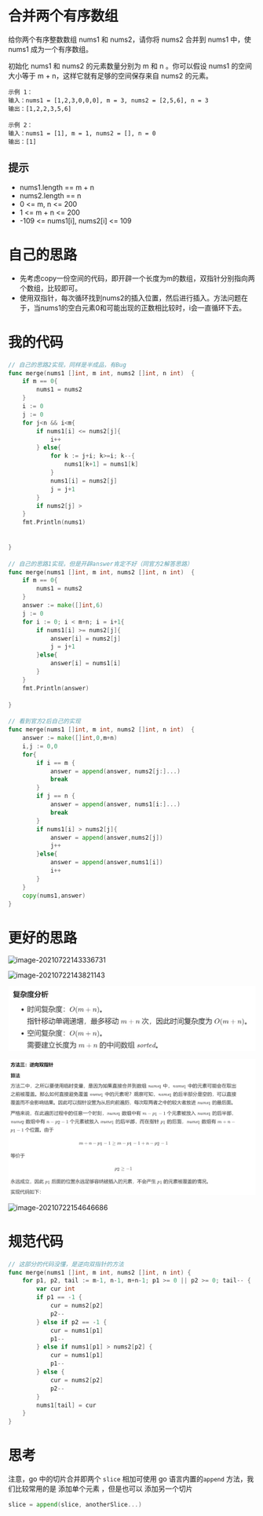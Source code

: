 # 合并两个有序数组

给你两个有序整数数组 nums1 和 nums2，请你将 nums2 合并到 nums1 中，使 nums1 成为一个有序数组。

初始化 nums1 和 nums2 的元素数量分别为 m 和 n 。你可以假设 nums1 的空间大小等于 m + n，这样它就有足够的空间保存来自 nums2 的元素。

```
示例 1：
输入：nums1 = [1,2,3,0,0,0], m = 3, nums2 = [2,5,6], n = 3
输出：[1,2,2,3,5,6]

示例 2：
输入：nums1 = [1], m = 1, nums2 = [], n = 0
输出：[1]
```

## 提示

- nums1.length == m + n
- nums2.length == n
- 0 <= m, n <= 200
- 1 <= m + n <= 200
- -109 <= nums1[i], nums2[i] <= 109

# 自己的思路

- 先考虑copy一份空间的代码，即开辟一个长度为m的数组，双指针分别指向两个数组，比较即可。
- 使用双指针，每次循环找到nums2的插入位置，然后进行插入。方法问题在于，当nums1的空白元素0和可能出现的正数相比较时，i会一直循环下去。

# 我的代码

```go
// 自己的思路2实现，同样是半成品，有Bug
func merge(nums1 []int, m int, nums2 []int, n int)  {
    if m == 0{
        nums1 = nums2
    }
    i := 0
    j := 0
    for j<n && i<m{
        if nums1[i] <= nums2[j]{
            i++
        } else{
            for k := j+i; k>=i; k--{
                nums1[k+1] = nums1[k]
            }
            nums1[i] = nums2[j]
            j = j+1
        }
        if nums2[j] > 
    }
    fmt.Println(nums1)
    

}

// 自己的思路1实现，但是开辟answer肯定不好（同官方2解答思路）
func merge(nums1 []int, m int, nums2 []int, n int)  {
    if m == 0{
        nums1 = nums2
    }
    answer := make([]int,6)
    j := 0
    for i := 0; i < m+n; i = i+1{
        if nums1[i] >= nums2[j]{
            answer[i] = nums2[j]
            j = j+1
        }else{
            answer[i] = nums1[i]
        }
    }
    fmt.Println(answer)

}

// 看到官方2后自己的实现
func merge(nums1 []int, m int, nums2 []int, n int)  {
    answer := make([]int,0,m+n)
    i,j := 0,0
    for{
        if i == m {
            answer = append(answer, nums2[j:]...)
            break
        }
        if j == n {
            answer = append(answer, nums1[i:]...)
            break
        }
        if nums1[i] > nums2[j]{
            answer = append(answer,nums2[j])
            j++
        }else{
            answer = append(answer,nums1[i])
            i++
        }
    } 
    copy(nums1,answer)
}
```

# 更好的思路

![image-20210722143336731](https://github.com/enzeyu/leetcode_enzeyu/blob/master/pics/image-20210722154628851.png/image-20210722143336731.png)

![image-20210722143821143](https://github.com/enzeyu/leetcode_enzeyu/blob/master/pics/image-20210722154628851.png/image-20210722143821143.png)

![image-20210722154541036](https://github.com/enzeyu/leetcode_enzeyu/blob/master/pics/image-20210722154541036.png)

![image-20210722154628851](https://github.com/enzeyu/leetcode_enzeyu/blob/master/pics/image-20210722154628851.png)

![image-20210722154646686](https://github.com/enzeyu/leetcode_enzeyu/blob/master/pics/image-20210722154628851.png/image-20210722154646686.png)

# 规范代码

```go
// 这部分的代码没懂，是逆向双指针的方法
func merge(nums1 []int, m int, nums2 []int, n int) {
    for p1, p2, tail := m-1, n-1, m+n-1; p1 >= 0 || p2 >= 0; tail-- {
        var cur int
        if p1 == -1 {
            cur = nums2[p2]
            p2--
        } else if p2 == -1 {
            cur = nums1[p1]
            p1--
        } else if nums1[p1] > nums2[p2] {
            cur = nums1[p1]
            p1--
        } else {
            cur = nums2[p2]
            p2--
        }
        nums1[tail] = cur
    }
}
```

# 思考

注意，go 中的切片合并即两个 `slice` 相加可使用 go 语言内置的`append` 方法，我们比较常用的是 添加单个元素 ，但是也可以 添加另一个切片

```go
slice = append(slice, anotherSlice...)
```



